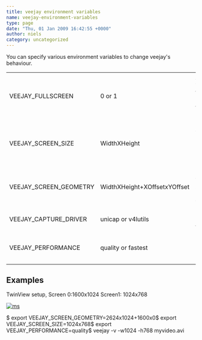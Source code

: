 ```yaml
---
title: veejay environment variables
name: veejay-environment-variables
type: page
date: "Thu, 01 Jan 2009 16:42:55 +0000"
author: niels
category: uncategorized
---
```

You can specify various environment variables to change veejay's behaviour.<table><tr><td>VEEJAY_FULLSCREEN</td><td>0 or 1</td><td>Always starts veejay in fullscreen mode (usefull for installation mode)</td></tr><tr><td>VEEJAY_SCREEN_SIZE</td><td>WidthXHeight</td><td>Size of the video window in Twinview/One BigDesktop mode</td></tr><tr><td>VEEJAY_SCREEN_GEOMETRY</td><td>WidthXHeight+XOffsetxYOffset</td><td>Geometry of your desktop and X/Y offset for video window</td></tr><tr><td>VEEJAY_CAPTURE_DRIVER</td><td>unicap or v4lutils</td><td>Specifies capture driver to use</td></tr><tr><td>VEEJAY_PERFORMANCE</td><td>quality or fastest</td><td>Choose between quality or speed</td></tr><tr></tr></table>

## Examples

TwinView setup, Screen 0:1600x1024 Screen1: 1024x768

[![](http://www.veejayhq.net/wp-content/uploads/2009/01/ms.jpg "ms")](http://www.veejayhq.net/wp-content/uploads/2009/01/ms.jpg)

$ export VEEJAY_SCREEN_GEOMETRY=2624x1024+1600x0$ export VEEJAY_SCREEN_SIZE=1024x768$ export VEEJAY_PERFORMANCE=quality$ veejay -v -w1024 -h768 myvideo.avi